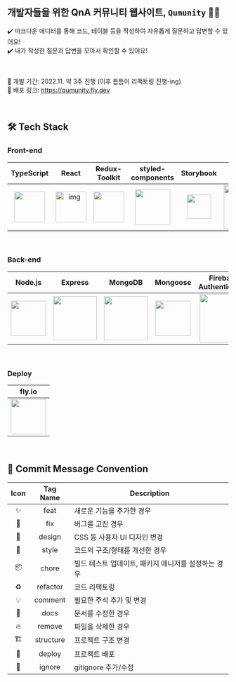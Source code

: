 ## 개발자들을 위한 QnA 커뮤니티 웹사이트, `Qumunity` 🤔❔

✔️ 마크다운 에디터를 통해 코드, 테이블 등을 작성하여 자유롭게 질문하고 답변할 수 있어요! <br/>
✔️ 내가 작성한 질문과 답변을 모아서 확인할 수 있어요!

<br/>

📆 개발 기간: 2022.11. 약 3주 진행 (이후 틈틈이 리팩토링 진행-ing) <br/>
🔗 배포 링크: https://qumunity.fly.dev


<br/>

## 🛠 Tech Stack
### Front-end

| TypeScript | React | Redux-Toolkit | styled-components | Storybook | Axios |
| :--------: | :---: | :-----------: | :-----: | :---: |:---: |
| <img src="https://user-images.githubusercontent.com/52682603/138834262-a7af2293-e398-416d-8dd3-ff5fab8cb80d.png" width="70"> | <img src="https://cdn.discordapp.com/attachments/981829325018001499/1025803392729219143/React-icon.svg.png" alt="img" width="70" /> | <img src="https://noticon-static.tammolo.com/dgggcrkxq/image/upload/v1567749614/noticon/zgdaxpaif5ojeduonygb.png" width="70"> | <img src="https://raw.githubusercontent.com/styled-components/brand/master/styled-components.png" width="80"> | <img src="https://user-images.githubusercontent.com/64299610/207376434-8ab8442e-0394-4f7f-ae35-39c432a63b28.svg" width="55"> | <img src="https://user-images.githubusercontent.com/64299610/206627749-78aa9392-cbba-4c77-9370-cf147d46ae6f.svg" alt="axios" width="100" /> |

<br/> 

### Back-end

| Node.js | Express | MongoDB | Mongoose | Firebase Authentication |
| :-----: | :-----: | :-----: | :------: | :---------------------: |
| <img src="https://user-images.githubusercontent.com/64299610/207377435-f0f0440b-95b9-496a-b1b8-521f44af13e2.svg" width="80"> | <img src="https://user-images.githubusercontent.com/64299610/206628742-cf7472a7-18d9-43c4-8433-7a63afe7de4c.png" width="100"/> | <img src="https://user-images.githubusercontent.com/64299610/206629428-2fe256c4-27b1-44c2-a7ac-bcea53805934.svg" width="100"> | <img src="https://user-images.githubusercontent.com/64299610/206630046-10183545-640c-409c-b687-1e9ed51a27d9.png" width="80"> | <img src="https://user-images.githubusercontent.com/64299610/206630555-b48ee1f2-c05e-4aef-8b79-20d9b041fde0.svg" width="110"> |


<br/>

### Deploy

| fly.io | 
| :----: |
| <img src="https://user-images.githubusercontent.com/64299610/206631805-9f5b01de-e3fb-47a9-962b-698ddb9ad0de.svg" width="80px"> |

<br/>


## 📨 Commit Message Convention




| Icon | Tag Name | Description                                           |
| :--: | :------: | ----------------------------------------------------- |
| ✨ | feat     | 새로운 기능을 추가한 경우                             |
| 🐛 | fix      | 버그를 고친 경우                                      |
| 💄 | design   | CSS 등 사용자 UI 디자인 변경                          |
| 🎨 | style    | 코드의 구조/형태를 개선한 경우 |
| 📦 | chore    | 빌드 테스트 업데이트, 패키지 매니저를 설정하는 경우   |
| ♻️ | refactor | 코드 리팩토링                                         |
| 💡 | comment  | 필요한 주석 추가 및 변경                              |
| 📝 | docs     | 문서를 수정한 경우                                    |
| 🔥 | remove   | 파일을 삭제한 경우               |
| 🏗️ | structure| 프로젝트 구조 변경                |
| 🚀 | deploy   | 프로젝트 배포                |
| 🙈 | ignore   | gitignore 추가/수정                |
